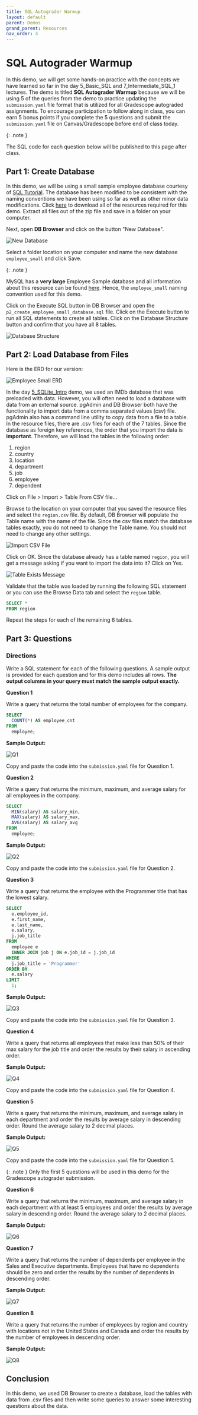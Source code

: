 ```yaml
---
title: SQL Autograder Warmup
layout: default
parent: Demos
grand_parent: Resources
nav_order: 4
---
```


# SQL Autograder Warmup

In this demo, we will get some hands-on practice with the concepts we have learned so far in the day 5_Basic_SQL and 7_Intermediate_SQL_1 lectures. The demo is titled **SQL Autograder Warmup** because we will be using 5 of the queries from the demo to practice updating the `submission.yaml` file format that is utilized for all Gradescope autograded assignments. To encourage participation to follow along in class, you can earn 5 bonus points if you complete the 5 questions and submit the `submission.yaml` file on Canvas/Gradescope before end of class today.

{: .note }

The SQL code for each question below will be published to this page after class.

## Part 1: Create Database

In this demo, we will be using a small sample employee database courtesy of [SQL Tutorial](https://www.sqltutorial.org/). The database has been modified to be consistent with the naming conventions we have been using so far as well as other minor data modifications. Click [here](https://drive.google.com/file/d/1S9EUw7C__wl4NluZfhQ_T0LvoQZ1jKtY/view?usp=sharing) to download all of the resources required for this demo. Extract all files out of the zip file and save in a folder on your computer.

Next, open **DB Browser** and click on the button "New Database".

![New Database](../demos/images/7_New_Database.png)

Select a folder location on your computer and name the new database `employee_small` and click Save.

{: .note }

MySQL has a **very large** Employee Sample database and all information about this resource can be found [here](https://dev.mysql.com/doc/employee/en/). Hence, the `employee_small` naming convention used for this demo.

Click on the Execute SQL button in DB Browser and open the `p2_create_employee_small_database.sql` file. Click on the Execute button to run all SQL statements to create all tables. Click on the Database Structure button and confirm that you have all 8 tables.

![Database Structure](../demos/images/7_Database_Structure.png)

## Part 2: Load Database from Files

Here is the ERD for our version:

![Employee Small ERD](../demos/images/7_employee_small_ERD.png)

In the day [5_SQLite_Intro](../demos/5_SQLite_Intro.html) demo, we used an IMDb database that was preloaded with data. However, you will often need to load a database with data from an external source. pgAdmin and DB Browser both have the functionality to import data from a comma separated values (csv) file. pgAdmin also has a command line utility to copy data from a file to a table. In the resource files, there are .csv files for each of the 7 tables. Since the database as foreign key references, the order that you import the data is **important**. Therefore, we will load the tables in the following order:

1. region
2. country
3. location
4. department
5. job
6. employee
7. dependent

Click on File > Import > Table From CSV file...

Browse to the location on your computer that you saved the resource files and select the `region.csv` file. By default, DB Browser will populate the Table name with the name of the file. Since the csv files match the database tables exactly, you do not need to change the Table name. You should not need to change any other settings. 

![Import CSV File](../demos/images/7_Import_CSV_File.png)

Click on OK. Since the database already has a table named `region`, you will get a message asking if you want to import the data into it? Click on Yes. 

![Table Exists Message](../demos/images/7_Table_Exists.png)

Validate that the table was loaded by running the following SQL statement or you can use the Browse Data tab and select the `region` table.

``` sql
SELECT *
FROM region
```

Repeat the steps for each of the remaining 6 tables.

## Part 3: Questions

### Directions
Write a SQL statement for each of the following questions. A sample output is provided for each question and for this demo includes all rows. **The output columns in your query must match the sample output exactly.**

**Question 1**

Write a query that returns the total number of employees for the company.

``` sql
SELECT
  COUNT(*) AS employee_cnt
FROM
  employee;
```

**Sample Output:**  

![Q1](../demos/images/7_Q1.png)

Copy and paste the code into the `submission.yaml` file for Question 1.
   
**Question 2**

Write a query that returns the minimum, maximum, and average salary for all employees in the company.

``` sql
SELECT
  MIN(salary) AS salary_min,
  MAX(salary) AS salary_max,
  AVG(salary) AS salary_avg
FROM
  employee;
```
   
**Sample Output:**  

![Q2](../demos/images/7_Q2.png)  

Copy and paste the code into the `submission.yaml` file for Question 2.
   
**Question 3**

Write a query that returns the employee with the Programmer title that has the lowest salary.

``` sql
SELECT
  e.employee_id,
  e.first_name,
  e.last_name,
  e.salary,
  j.job_title
FROM
  employee e
  INNER JOIN job j ON e.job_id = j.job_id
WHERE
  j.job_title = 'Programmer'
ORDER BY
  e.salary
LIMIT
  1;
```
   
**Sample Output:**  

![Q3](../demos/images/7_Q3.png) 

Copy and paste the code into the `submission.yaml` file for Question 3.
   
**Question 4**

Write a query that returns all employees that make less than 50% of their max salary for the job title and order the results by their salary in ascending order.
  
**Sample Output:**  

![Q4](../demos/images/7_Q4.png)

Copy and paste the code into the `submission.yaml` file for Question 4.
   
**Question 5**

Write a query that returns the minimum, maximum, and average salary in each department and order the results by average salary in descending order. Round the average salary to 2 decimal places.
   
**Sample Output:**  

![Q5](../demos/images/7_Q5.png)

Copy and paste the code into the `submission.yaml` file for Question 5.

{: .note }
Only the first 5 questions will be used in this demo for the Gradescope autograder submission.
   
**Question 6**

Write a query that returns the minimum, maximum, and average salary in each department with at least 5 employees and order the results by average salary in descending order. Round the average salary to 2 decimal places.
   
**Sample Output:**  

![Q6](../demos/images/7_Q6.png)
   
**Question 7**

Write a query that returns the number of dependents per employee in the Sales and Executive departments. Employees that have no dependents should be zero and order the results by the number of dependents in descending order.
   
**Sample Output:**  

![Q7](../demos/images/7_Q7.png)

**Question 8**

Write a query that returns the number of employees by region and country with locations not in the United States and Canada and order the results by the number of employees in descending order.

**Sample Output:**  

![Q8](../demos/images/7_Q8.png)

## Conclusion

In this demo, we used DB Browser to create a database, load the tables with data from .csv files and then write some queries to answer some interesting questions about the data. 
